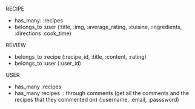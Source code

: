 RECIPE
- has_many: :recipes
- belongs_to :user
(:title, :img, :average_rating, :cuisine, :ingredients, :directions :cook_time)

REVIEW
- belongs_to :recipe
(:recipe_id, :title, :content, :rating)
- belongs_to :user
(:user_id)

USER
- has_many :recipes
- has_many recipes :: through comments (get all the comments and the recipes that they commented on)
(:username, :email, :passsword)
